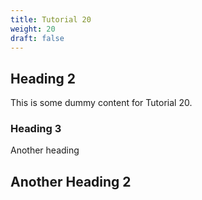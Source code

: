 ```yaml
---
title: Tutorial 20
weight: 20
draft: false
---
```


## Heading 2

This is some dummy content for Tutorial 20.

### Heading 3

Another heading

## Another Heading 2

